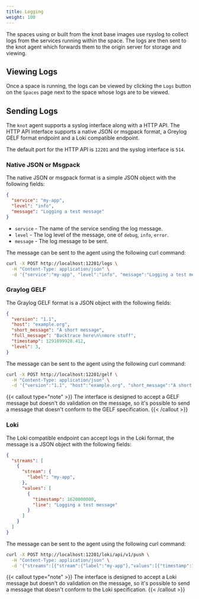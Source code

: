 ```yaml
---
title: Logging
weight: 100
---
```


The spaces using or built from the knot base images use rsyslog to collect logs from the services running within the space. The logs are then sent to the knot agent which forwards them to the origin server for storage and viewing.

## Viewing Logs

Once a space is running, the logs can be viewed by clicking the `Logs` button on the `Spaces` page next to the space whose logs are to be viewed.

## Sending Logs

The `knot` agent supports a syslog interface along with a HTTP API. The HTTP API interface supports a native JSON or msgpack format, a Greylog GELF format endpoint and a Loki compatible endpoint.

The default port for the HTTP API is `12201` and the syslog interface is `514`.

### Native JSON or Msgpack

The native JSON or msgpack format is a simple JSON object with the following fields:

```json
{
  "service": "my-app",
  "level": "info",
  "message": "Logging a test message"
}
```

- `service` - The name of the service sending the log message.
- `level` - The log level of the message, one of `debug`, `info`, `error`.
- `message` - The log message to be sent.

The message can be sent to the agent using the following curl command:

```bash
curl -X POST http://localhost:12201/logs \
  -H "Content-Type: application/json" \
  -d '{"service":"my-app", "level":"info", "message":"Logging a test message"}'
```

### Graylog GELF

The Graylog GELF format is a JSON object with the following fields:

```json
{
  "version": "1.1",
  "host": "example.org",
  "short_message": "A short message",
  "full_message": "Backtrace here\n\nmore stuff",
  "timestamp": 1291899928.412,
  "level": 3,
}
```

The message can be sent to the agent using the following curl command:

```bash
curl -X POST http://localhost:12201/gelf \
  -H "Content-Type: application/json" \
  -d '{"version":"1.1", "host":"example.org", "short_message":"A short message", "full_message":"Backtrace here\n\nmore stuff", "timestamp":1291899928.412, "level":3}'
```

{{< callout type="note" >}}
  The interface is designed to accept a GELF message but doesn't do validation on the message, so it's possible to send a message that doesn't conform to the GELF specification.
{{< /callout >}}

### Loki

The Loki compatible endpoint can accept logs in the Loki format, the message is a JSON object with the following fields:

```json
{
  "streams": [
    {
      "stream": {
        "label": "my-app",
      },
      "values": [
        {
          "timestamp": 1620000000,
          "line": "Logging a test message"
        }
      ]
    }
  ]
}
```

The message can be sent to the agent using the following curl command:

```bash
curl -X POST http://localhost:12201/loki/api/v1/push \
  -H "Content-Type: application/json" \
  -d '{"streams":[{"stream":{"label":"my-app"},"values":[{"timestamp":1620000000,"line":"Logging a test message"}]}'
```

{{< callout type="note" >}}
  The interface is designed to accept a Loki message but doesn't do validation on the message, so it's possible to send a message that doesn't conform to the Loki specification.
{{< /callout >}}
